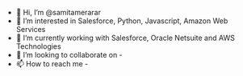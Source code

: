 - 👋 Hi, I’m @samitamerarar
- 👀 I’m interested in Salesforce, Python, Javascript, Amazon Web Services
- 🌱 I’m currently working with Salesforce, Oracle Netsuite and AWS Technologies
- 💞️ I’m looking to collaborate on -
- 📫 How to reach me -

<!---
samitamerarar/samitamerarar is a ✨ special ✨ repository because its `README.md` (this file) appears on your GitHub profile.
You can click the Preview link to take a look at your changes.
--->
